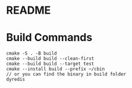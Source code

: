 README
====

# Build Commands

```
cmake -S . -B build
cmake --build build --clean-first
cmake --build build --target test
cmake --install build --prefix ~/cbin
// or you can find the binary in build folder
dyredis
```